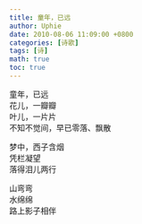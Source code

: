 ```yaml
---
title: 童年，已远
author: Uphie
date: 2010-08-06 11:09:00 +0800
categories: [诗歌]
tags: [诗]
math: true
toc: true
---
```


童年，已远 \
花儿，一瓣瓣 \
叶儿，一片片 \
不知不觉间，早已零落、飘散

梦中，西子含烟 \
凭栏凝望 \
落得泪儿两行

山弯弯 \
水绵绵 \
路上影子相伴
